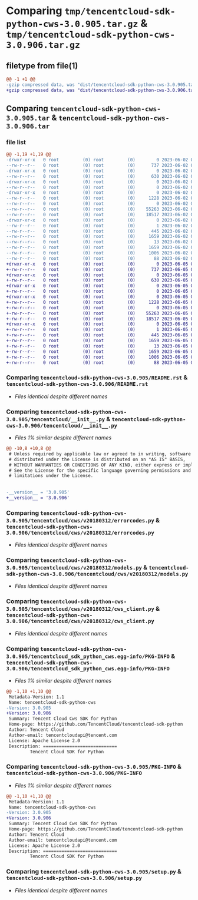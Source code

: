 # Comparing `tmp/tencentcloud-sdk-python-cws-3.0.905.tar.gz` & `tmp/tencentcloud-sdk-python-cws-3.0.906.tar.gz`

## filetype from file(1)

```diff
@@ -1 +1 @@
-gzip compressed data, was "dist/tencentcloud-sdk-python-cws-3.0.905.tar", last modified: Fri Jun  2 00:25:56 2023, max compression
+gzip compressed data, was "dist/tencentcloud-sdk-python-cws-3.0.906.tar", last modified: Mon Jun  5 00:32:13 2023, max compression
```

## Comparing `tencentcloud-sdk-python-cws-3.0.905.tar` & `tencentcloud-sdk-python-cws-3.0.906.tar`

### file list

```diff
@@ -1,19 +1,19 @@
-drwxr-xr-x   0 root         (0) root         (0)        0 2023-06-02 00:25:56.000000 tencentcloud-sdk-python-cws-3.0.905/
--rw-r--r--   0 root         (0) root         (0)      737 2023-06-02 00:25:56.000000 tencentcloud-sdk-python-cws-3.0.905/README.rst
-drwxr-xr-x   0 root         (0) root         (0)        0 2023-06-02 00:25:56.000000 tencentcloud-sdk-python-cws-3.0.905/tencentcloud/
--rw-r--r--   0 root         (0) root         (0)      630 2023-06-02 00:25:56.000000 tencentcloud-sdk-python-cws-3.0.905/tencentcloud/__init__.py
-drwxr-xr-x   0 root         (0) root         (0)        0 2023-06-02 00:25:56.000000 tencentcloud-sdk-python-cws-3.0.905/tencentcloud/cws/
--rw-r--r--   0 root         (0) root         (0)        0 2023-06-02 00:25:56.000000 tencentcloud-sdk-python-cws-3.0.905/tencentcloud/cws/__init__.py
-drwxr-xr-x   0 root         (0) root         (0)        0 2023-06-02 00:25:56.000000 tencentcloud-sdk-python-cws-3.0.905/tencentcloud/cws/v20180312/
--rw-r--r--   0 root         (0) root         (0)     1228 2023-06-02 00:25:56.000000 tencentcloud-sdk-python-cws-3.0.905/tencentcloud/cws/v20180312/errorcodes.py
--rw-r--r--   0 root         (0) root         (0)        0 2023-06-02 00:25:56.000000 tencentcloud-sdk-python-cws-3.0.905/tencentcloud/cws/v20180312/__init__.py
--rw-r--r--   0 root         (0) root         (0)    55263 2023-06-02 00:25:56.000000 tencentcloud-sdk-python-cws-3.0.905/tencentcloud/cws/v20180312/models.py
--rw-r--r--   0 root         (0) root         (0)    18517 2023-06-02 00:25:56.000000 tencentcloud-sdk-python-cws-3.0.905/tencentcloud/cws/v20180312/cws_client.py
-drwxr-xr-x   0 root         (0) root         (0)        0 2023-06-02 00:25:56.000000 tencentcloud-sdk-python-cws-3.0.905/tencentcloud_sdk_python_cws.egg-info/
--rw-r--r--   0 root         (0) root         (0)        1 2023-06-02 00:25:56.000000 tencentcloud-sdk-python-cws-3.0.905/tencentcloud_sdk_python_cws.egg-info/dependency_links.txt
--rw-r--r--   0 root         (0) root         (0)      445 2023-06-02 00:25:56.000000 tencentcloud-sdk-python-cws-3.0.905/tencentcloud_sdk_python_cws.egg-info/SOURCES.txt
--rw-r--r--   0 root         (0) root         (0)     1659 2023-06-02 00:25:56.000000 tencentcloud-sdk-python-cws-3.0.905/tencentcloud_sdk_python_cws.egg-info/PKG-INFO
--rw-r--r--   0 root         (0) root         (0)       13 2023-06-02 00:25:56.000000 tencentcloud-sdk-python-cws-3.0.905/tencentcloud_sdk_python_cws.egg-info/top_level.txt
--rw-r--r--   0 root         (0) root         (0)     1659 2023-06-02 00:25:56.000000 tencentcloud-sdk-python-cws-3.0.905/PKG-INFO
--rw-r--r--   0 root         (0) root         (0)     1006 2023-06-02 00:25:56.000000 tencentcloud-sdk-python-cws-3.0.905/setup.py
--rw-r--r--   0 root         (0) root         (0)       88 2023-06-02 00:25:56.000000 tencentcloud-sdk-python-cws-3.0.905/setup.cfg
+drwxr-xr-x   0 root         (0) root         (0)        0 2023-06-05 00:32:13.000000 tencentcloud-sdk-python-cws-3.0.906/
+-rw-r--r--   0 root         (0) root         (0)      737 2023-06-05 00:32:13.000000 tencentcloud-sdk-python-cws-3.0.906/README.rst
+drwxr-xr-x   0 root         (0) root         (0)        0 2023-06-05 00:32:13.000000 tencentcloud-sdk-python-cws-3.0.906/tencentcloud/
+-rw-r--r--   0 root         (0) root         (0)      630 2023-06-05 00:32:13.000000 tencentcloud-sdk-python-cws-3.0.906/tencentcloud/__init__.py
+drwxr-xr-x   0 root         (0) root         (0)        0 2023-06-05 00:32:13.000000 tencentcloud-sdk-python-cws-3.0.906/tencentcloud/cws/
+-rw-r--r--   0 root         (0) root         (0)        0 2023-06-05 00:32:13.000000 tencentcloud-sdk-python-cws-3.0.906/tencentcloud/cws/__init__.py
+drwxr-xr-x   0 root         (0) root         (0)        0 2023-06-05 00:32:13.000000 tencentcloud-sdk-python-cws-3.0.906/tencentcloud/cws/v20180312/
+-rw-r--r--   0 root         (0) root         (0)     1228 2023-06-05 00:32:13.000000 tencentcloud-sdk-python-cws-3.0.906/tencentcloud/cws/v20180312/errorcodes.py
+-rw-r--r--   0 root         (0) root         (0)        0 2023-06-05 00:32:13.000000 tencentcloud-sdk-python-cws-3.0.906/tencentcloud/cws/v20180312/__init__.py
+-rw-r--r--   0 root         (0) root         (0)    55263 2023-06-05 00:32:13.000000 tencentcloud-sdk-python-cws-3.0.906/tencentcloud/cws/v20180312/models.py
+-rw-r--r--   0 root         (0) root         (0)    18517 2023-06-05 00:32:13.000000 tencentcloud-sdk-python-cws-3.0.906/tencentcloud/cws/v20180312/cws_client.py
+drwxr-xr-x   0 root         (0) root         (0)        0 2023-06-05 00:32:13.000000 tencentcloud-sdk-python-cws-3.0.906/tencentcloud_sdk_python_cws.egg-info/
+-rw-r--r--   0 root         (0) root         (0)        1 2023-06-05 00:32:13.000000 tencentcloud-sdk-python-cws-3.0.906/tencentcloud_sdk_python_cws.egg-info/dependency_links.txt
+-rw-r--r--   0 root         (0) root         (0)      445 2023-06-05 00:32:13.000000 tencentcloud-sdk-python-cws-3.0.906/tencentcloud_sdk_python_cws.egg-info/SOURCES.txt
+-rw-r--r--   0 root         (0) root         (0)     1659 2023-06-05 00:32:13.000000 tencentcloud-sdk-python-cws-3.0.906/tencentcloud_sdk_python_cws.egg-info/PKG-INFO
+-rw-r--r--   0 root         (0) root         (0)       13 2023-06-05 00:32:13.000000 tencentcloud-sdk-python-cws-3.0.906/tencentcloud_sdk_python_cws.egg-info/top_level.txt
+-rw-r--r--   0 root         (0) root         (0)     1659 2023-06-05 00:32:13.000000 tencentcloud-sdk-python-cws-3.0.906/PKG-INFO
+-rw-r--r--   0 root         (0) root         (0)     1006 2023-06-05 00:32:13.000000 tencentcloud-sdk-python-cws-3.0.906/setup.py
+-rw-r--r--   0 root         (0) root         (0)       88 2023-06-05 00:32:13.000000 tencentcloud-sdk-python-cws-3.0.906/setup.cfg
```

### Comparing `tencentcloud-sdk-python-cws-3.0.905/README.rst` & `tencentcloud-sdk-python-cws-3.0.906/README.rst`

 * *Files identical despite different names*

### Comparing `tencentcloud-sdk-python-cws-3.0.905/tencentcloud/__init__.py` & `tencentcloud-sdk-python-cws-3.0.906/tencentcloud/__init__.py`

 * *Files 1% similar despite different names*

```diff
@@ -10,8 +10,8 @@
 # Unless required by applicable law or agreed to in writing, software
 # distributed under the License is distributed on an "AS IS" BASIS,
 # WITHOUT WARRANTIES OR CONDITIONS OF ANY KIND, either express or implied.
 # See the License for the specific language governing permissions and
 # limitations under the License.
 
 
-__version__ = '3.0.905'
+__version__ = '3.0.906'
```

### Comparing `tencentcloud-sdk-python-cws-3.0.905/tencentcloud/cws/v20180312/errorcodes.py` & `tencentcloud-sdk-python-cws-3.0.906/tencentcloud/cws/v20180312/errorcodes.py`

 * *Files identical despite different names*

### Comparing `tencentcloud-sdk-python-cws-3.0.905/tencentcloud/cws/v20180312/models.py` & `tencentcloud-sdk-python-cws-3.0.906/tencentcloud/cws/v20180312/models.py`

 * *Files identical despite different names*

### Comparing `tencentcloud-sdk-python-cws-3.0.905/tencentcloud/cws/v20180312/cws_client.py` & `tencentcloud-sdk-python-cws-3.0.906/tencentcloud/cws/v20180312/cws_client.py`

 * *Files identical despite different names*

### Comparing `tencentcloud-sdk-python-cws-3.0.905/tencentcloud_sdk_python_cws.egg-info/PKG-INFO` & `tencentcloud-sdk-python-cws-3.0.906/tencentcloud_sdk_python_cws.egg-info/PKG-INFO`

 * *Files 1% similar despite different names*

```diff
@@ -1,10 +1,10 @@
 Metadata-Version: 1.1
 Name: tencentcloud-sdk-python-cws
-Version: 3.0.905
+Version: 3.0.906
 Summary: Tencent Cloud Cws SDK for Python
 Home-page: https://github.com/TencentCloud/tencentcloud-sdk-python
 Author: Tencent Cloud
 Author-email: tencentcloudapi@tencent.com
 License: Apache License 2.0
 Description: ============================
         Tencent Cloud SDK for Python
```

### Comparing `tencentcloud-sdk-python-cws-3.0.905/PKG-INFO` & `tencentcloud-sdk-python-cws-3.0.906/PKG-INFO`

 * *Files 1% similar despite different names*

```diff
@@ -1,10 +1,10 @@
 Metadata-Version: 1.1
 Name: tencentcloud-sdk-python-cws
-Version: 3.0.905
+Version: 3.0.906
 Summary: Tencent Cloud Cws SDK for Python
 Home-page: https://github.com/TencentCloud/tencentcloud-sdk-python
 Author: Tencent Cloud
 Author-email: tencentcloudapi@tencent.com
 License: Apache License 2.0
 Description: ============================
         Tencent Cloud SDK for Python
```

### Comparing `tencentcloud-sdk-python-cws-3.0.905/setup.py` & `tencentcloud-sdk-python-cws-3.0.906/setup.py`

 * *Files identical despite different names*

